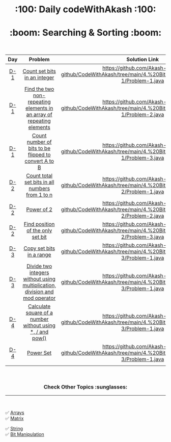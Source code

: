 

  <h1 align="center">:100: Daily codeWithAkash :100:</h1>
  

  <h1 align="center">:boom: Searching & Sorting :boom: </h1>


<br>


|Day|Problem|Solution Link|Difficulty|
|:----:|:---:|:---:|:---:|
|[D-1](https://github.com/Akash-goyal-github/CodeWithAkash/tree/main/4.%20Bit%20Manupulation/Day-1)|[Count set bits in an integer](https://practice.geeksforgeeks.org/problems/set-bits0143/1)|https://github.com/Akash-goyal-github/CodeWithAkash/tree/main/4.%20Bit%20Manupulation/Day-1/Problem-1.java|Easy|
|[D-1](https://github.com/Akash-goyal-github/CodeWithAkash/tree/main/4.%20Bit%20Manupulation/Day-1)|[Find the two non-repeating elements in an array of repeating elements](https://practice.geeksforgeeks.org/problems/finding-the-numbers0215/1)|https://github.com/Akash-goyal-github/CodeWithAkash/tree/main/4.%20Bit%20Manupulation/Day-1/Problem-2.java|Medium***|
|[D-1](https://github.com/Akash-goyal-github/CodeWithAkash/tree/main/4.%20Bit%20Manupulation/Day-1)|[Count number of bits to be flipped to convert A to B](https://practice.geeksforgeeks.org/problems/bit-difference/0)|https://github.com/Akash-goyal-github/CodeWithAkash/tree/main/4.%20Bit%20Manupulation/Day-1/Problem-3.java|Easy|
|[D-2](https://github.com/Akash-goyal-github/CodeWithAkash/tree/main/4.%20Bit%20Manupulation/Day-2)|[Count total set bits in all numbers from 1 to n](https://practice.geeksforgeeks.org/problems/count-total-set-bits/0)|https://github.com/Akash-goyal-github/CodeWithAkash/tree/main/4.%20Bit%20Manupulation/Day-2/Problem-1.java|Medium***|
|[D-2](https://github.com/Akash-goyal-github/CodeWithAkash/tree/main/4.%20Bit%20Manupulation/Day-2)|[Power of 2](https://practice.geeksforgeeks.org/problems/power-of-2-1587115620/1)|https://github.com/Akash-goyal-github/CodeWithAkash/tree/main/4.%20Bit%20Manupulation/Day-2/Problem-2.java|Easy|
|[D-2](https://github.com/Akash-goyal-github/CodeWithAkash/tree/main/4.%20Bit%20Manupulation/Day-2)|[Find position of the only set bit](https://practice.geeksforgeeks.org/problems/find-position-of-set-bit3706/1)|https://github.com/Akash-goyal-github/CodeWithAkash/tree/main/4.%20Bit%20Manupulation/Day-2/Problem-3.java|Easy|
|[D-3](https://github.com/Akash-goyal-github/CodeWithAkash/tree/main/4.%20Bit%20Manupulation/Day-3)|[Copy set bits in a range](https://practice.geeksforgeeks.org/problems/copy-set-bits-in-range0623/1)|https://github.com/Akash-goyal-github/CodeWithAkash/tree/main/4.%20Bit%20Manupulation/Day-3/Problem-1.java|Advanced***|
|[D-3](https://github.com/Akash-goyal-github/CodeWithAkash/tree/main/4.%20Bit%20Manupulation/Day-3)|[Divide two integers without using multiplication, division and mod operator](https://practice.geeksforgeeks.org/problems/division-without-using-multiplication-division-and-mod-operator/0/#)|https://github.com/Akash-goyal-github/CodeWithAkash/tree/main/4.%20Bit%20Manupulation/Day-3/Problem-1.java|Advanced***|
|[D-4](https://github.com/Akash-goyal-github/CodeWithAkash/tree/main/4.%20Bit%20Manupulation/Day-4)|[Calculate square of a number without using *, / and pow()](https://www.codingninjas.com/codestudio/problems/calculate-square-of-a-number_1112623)|https://github.com/Akash-goyal-github/CodeWithAkash/tree/main/4.%20Bit%20Manupulation/Day-3/Problem-1.java|Easy***|
|[D-4](https://github.com/Akash-goyal-github/CodeWithAkash/tree/main/4.%20Bit%20Manupulation/Day-4)|[Power Set](https://practice.geeksforgeeks.org/problems/power-set4302/1)|https://github.com/Akash-goyal-github/CodeWithAkash/tree/main/4.%20Bit%20Manupulation/Day-3/Problem-1.java|Medium***|
|<img width=300/>|<img width=500/>|<img width=500/>|<img width=300/>|



<br>

  <h3 align="center"> Check Other Topics :sunglasses: </h3>

---
<br>

:white_check_mark: [Arrays](https://github.com/Akash-goyal-github/CodeWithAkash/tree/main/1.%20Arrays)  <img width=500/> :white_check_mark: [Matrix](https://github.com/Akash-goyal-github/CodeWithAkash/tree/main/2.%20Matrix)

:white_check_mark: [String](https://github.com/Akash-goyal-github/CodeWithAkash/tree/main/3.%20String)  <img width=500/> :white_check_mark: [Bit Manipulation](https://github.com/Akash-goyal-github/CodeWithAkash/tree/main/4.%20Bit%20Manupulation)


<br>
